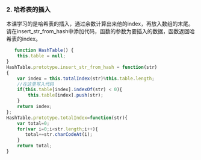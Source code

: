 ###  2.  哈希表的插入  
本课学习的是哈希表的插入，通过余数计算出来他的index，再放入数组的末尾。  
请在insert_str_from_hash中添加代码，函数的参数为要插入的数据，函数返回哈希表的index。  
```js
   function HashTable() {
    this.table = null;
}
HashTable.prototype.insert_str_from_hash = function(str)
{
    var index = this.totalIndex(str)%this.table.length;
    //在这里写入代码
    if(this.table[index].indexOf(str) < 0){
        this.table[index].push(str);
    }
    return index;
};
HashTable.prototype.totalIndex=function(str){
    var total=0;
    for(var i=0;i<str.length;i++){
       total+=str.charCodeAt(i);
    }
    return total;
}
```
